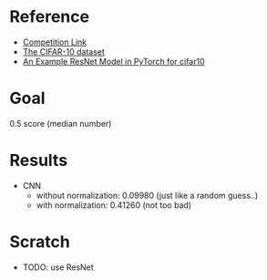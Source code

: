 # Reference
- [Competition Link](https://www.kaggle.com/competitions/cifar-10/overview)
- [The CIFAR-10 dataset](https://www.cs.toronto.edu/~kriz/cifar.html)
- [An Example ResNet Model in PyTorch for cifar10](https://www.kaggle.com/code/toygarr/resnet-implementation-for-image-classification)

# Goal
0.5 score (median number)

# Results
- CNN
  - without normalization: 0.09980 (just like a random guess..)
  - with normalization: 0.41260 (not too bad)

# Scratch
- TODO: use ResNet

